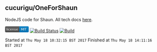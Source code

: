 cucurigu/OneForShaun
---

NodeJS code for Shaun. All tech docs [here](docs/).

[![MIT License](https://raw.githubusercontent.com/cucurigu/OneForShaun/master/mit-license.png)](LICENSE) [![Build Status](https://travis-ci.org/cucurigu/OneForShaun.svg?branch=master)](https://travis-ci.org/cucurigu/OneForShaun) [![Build](https://ci.appveyor.com/api/projects/status/github/cucurigu/oneforshaun.ini?branch=master&svg=true&pendingText=Windows%20...&failingText=Windows%20failed&passingText=Windows%20OK)](https://ci.appveyor.com/project/cucurigu/oneforshaun)

Started at `Thu May 18 10:32:15 BST 2017`
Finished at `Thu May 18 14:11:16 BST 2017`

